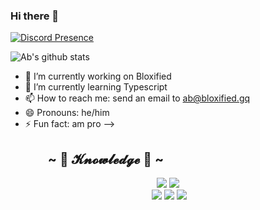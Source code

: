### Hi there 👋



[![Discord Presence](https://lanyard-profile-readme.vercel.app/api/800717399711023124
                            )](https://discord.com/users/800717399711023124)

![Ab's github stats](https://github-readme-stats.vercel.app/api?username=securing-ab&count_private=true&show_icons=true&include_all_commits=true&hide_border=true&count_private=true&theme=radical&bg_color=00000000)

- 🔭 I’m currently working on Bloxified
- 🌱 I’m currently learning Typescript
- 📫 How to reach me: send an email to ab@bloxified.gq
- 😄 Pronouns: he/him
- ⚡ Fun fact: am pro
-->

<h2 align="left">            ~ 📇 𝓚𝓷𝓸𝔀𝓵𝓮𝓭𝓰𝓮 📇 ~</h2>
<p>
<div>
<p align="center"> <img src="https://img.shields.io/badge/html5%20-%23E34F26.svg?&style=for-the-badge&logo=html5&logoColor=white"/> <img src="https://img.shields.io/badge/css3%20-%231572B6.svg?&style=for-the-badge&logo=css3&logoColor=white"/><br>
 <img src="https://img.shields.io/badge/node.js%20-%2343853D.svg?&style=for-the-badge&logo=node.js&logoColor=white"/> <img src="https://img.shields.io/badge/javascript%20-%23323330.svg?&style=for-the-badge&logo=javascript&logoColor=%23F7DF1E"/> <img src="https://img.shields.io/badge/git%20-%23F05033.svg?&style=for-the-badge&logo=git&logoColor=white"/> <br><br>
</p>
<br>
